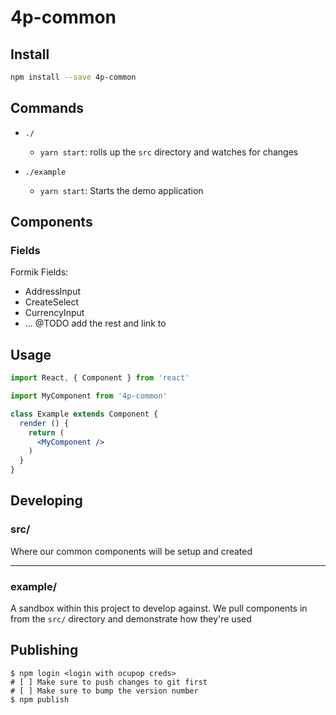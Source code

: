 # 4p-common
## Install
```bash
npm install --save 4p-common
```

## Commands
  - `./`
    - `yarn start`: rolls up the `src` directory and watches for changes

  - `./example`
    - `yarn start`: Starts the demo application

## Components
### Fields
Formik Fields:
- AddressInput
- CreateSelect
- CurrencyInput
- ... @TODO add the rest and link to

## Usage
```jsx
import React, { Component } from 'react'

import MyComponent from '4p-common'

class Example extends Component {
  render () {
    return (
      <MyComponent />
    )
  }
}
```

## Developing
### src/
Where our common components will be setup and created

---
### example/
A sandbox within this project to develop against. We pull components in from the `src/` directory and demonstrate how they're used

## Publishing
```
$ npm login <login with ocupop creds>
# [ ] Make sure to push changes to git first
# [ ] Make sure to bump the version number
$ npm publish
```